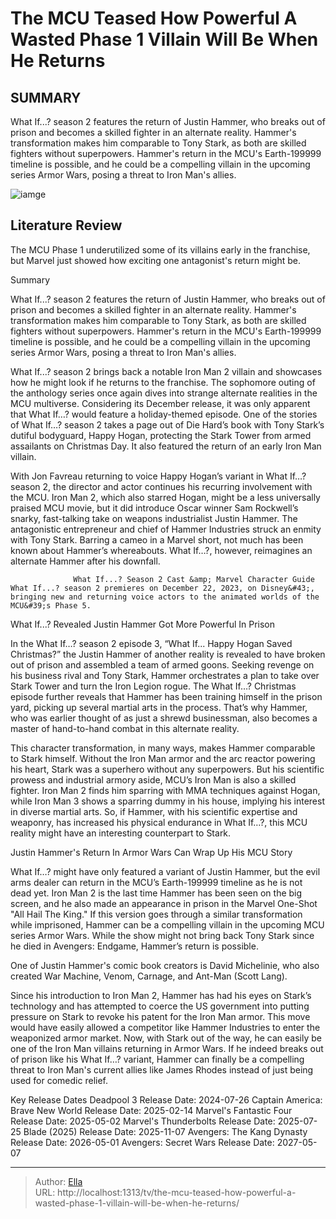 # The MCU Teased How Powerful A Wasted Phase 1 Villain Will Be When He Returns


## SUMMARY 



  What If...? season 2 features the return of Justin Hammer, who breaks out of prison and becomes a skilled fighter in an alternate reality.   Hammer&#39;s transformation makes him comparable to Tony Stark, as both are skilled fighters without superpowers.   Hammer&#39;s return in the MCU&#39;s Earth-199999 timeline is possible, and he could be a compelling villain in the upcoming series Armor Wars, posing a threat to Iron Man&#39;s allies.  

![iamge](https://static1.srcdn.com/wordpress/wp-content/uploads/2024/01/tony-stark-speaking-at-an-expo-in-iron-man-2.jpg)

## Literature Review
The MCU Phase 1 underutilized some of its villains early in the franchise, but Marvel just showed how exciting one antagonist&#39;s return might be.





Summary

  What If...? season 2 features the return of Justin Hammer, who breaks out of prison and becomes a skilled fighter in an alternate reality.   Hammer&#39;s transformation makes him comparable to Tony Stark, as both are skilled fighters without superpowers.   Hammer&#39;s return in the MCU&#39;s Earth-199999 timeline is possible, and he could be a compelling villain in the upcoming series Armor Wars, posing a threat to Iron Man&#39;s allies.  







What If...? season 2 brings back a notable Iron Man 2 villain and showcases how he might look if he returns to the franchise. The sophomore outing of the anthology series once again dives into strange alternate realities in the MCU multiverse. Considering its December release, it was only apparent that What If…? would feature a holiday-themed episode. One of the stories of What If…? season 2 takes a page out of Die Hard’s book with Tony Stark’s dutiful bodyguard, Happy Hogan, protecting the Stark Tower from armed assailants on Christmas Day. It also featured the return of an early Iron Man villain.

With Jon Favreau returning to voice Happy Hogan’s variant in What If…? season 2, the director and actor continues his recurring involvement with the MCU. Iron Man 2, which also starred Hogan, might be a less universally praised MCU movie, but it did introduce Oscar winner Sam Rockwell’s snarky, fast-talking take on weapons industrialist Justin Hammer. The antagonistic entrepreneur and chief of Hammer Industries struck an enmity with Tony Stark. Barring a cameo in a Marvel short, not much has been known about Hammer’s whereabouts. What If…?, however, reimagines an alternate Hammer after his downfall.




                  What If...? Season 2 Cast &amp; Marvel Character Guide   What If...? season 2 premieres on December 22, 2023, on Disney&#43;, bringing new and returning voice actors to the animated worlds of the MCU&#39;s Phase 5.    


 What If...? Revealed Justin Hammer Got More Powerful In Prison 
          

In the What If…? season 2 episode 3, “What If... Happy Hogan Saved Christmas?” the Justin Hammer of another reality is revealed to have broken out of prison and assembled a team of armed goons. Seeking revenge on his business rival and Tony Stark, Hammer orchestrates a plan to take over Stark Tower and turn the Iron Legion rogue. The What If…? Christmas episode further reveals that Hammer has been training himself in the prison yard, picking up several martial arts in the process. That’s why Hammer, who was earlier thought of as just a shrewd businessman, also becomes a master of hand-to-hand combat in this alternate reality.




This character transformation, in many ways, makes Hammer comparable to Stark himself. Without the Iron Man armor and the arc reactor powering his heart, Stark was a superhero without any superpowers. But his scientific prowess and industrial armory aside, MCU’s Iron Man is also a skilled fighter. Iron Man 2 finds him sparring with MMA techniques against Hogan, while Iron Man 3 shows a sparring dummy in his house, implying his interest in diverse martial arts. So, if Hammer, with his scientific expertise and weaponry, has increased his physical endurance in What If…?, this MCU reality might have an interesting counterpart to Stark.



 Justin Hammer&#39;s Return In Armor Wars Can Wrap Up His MCU Story 
         

What If…? might have only featured a variant of Justin Hammer, but the evil arms dealer can return in the MCU’s Earth-199999 timeline as he is not dead yet. Iron Man 2 is the last time Hammer has been seen on the big screen, and he also made an appearance in prison in the Marvel One-Shot &#34;All Hail The King.&#34; If this version goes through a similar transformation while imprisoned, Hammer can be a compelling villain in the upcoming MCU series Armor Wars. While the show might not bring back Tony Stark since he died in Avengers: Endgame, Hammer’s return is possible.






One of Justin Hammer&#39;s comic book creators is David Michelinie, who also created War Machine, Venom, Carnage, and Ant-Man (Scott Lang).




Since his introduction to Iron Man 2, Hammer has had his eyes on Stark’s technology and has attempted to coerce the US government into putting pressure on Stark to revoke his patent for the Iron Man armor. This move would have easily allowed a competitor like Hammer Industries to enter the weaponized armor market. Now, with Stark out of the way, he can easily be one of the Iron Man villains returning in Armor Wars. If he indeed breaks out of prison like his What If…? variant, Hammer can finally be a compelling threat to Iron Man&#39;s current allies like James Rhodes instead of just being used for comedic relief.

  Key Release Dates              Deadpool 3 Release Date: 2024-07-26                    Captain America: Brave New World Release Date: 2025-02-14                   Marvel&#39;s Fantastic Four Release Date: 2025-05-02                   Marvel&#39;s Thunderbolts Release Date: 2025-07-25                   Blade (2025) Release Date: 2025-11-07                   Avengers: The Kang Dynasty  Release Date: 2026-05-01                    Avengers: Secret Wars Release Date: 2027-05-07      

---

> Author: [Ella](https://instagram.hk.cn/)  
> URL: http://localhost:1313/tv/the-mcu-teased-how-powerful-a-wasted-phase-1-villain-will-be-when-he-returns/  

